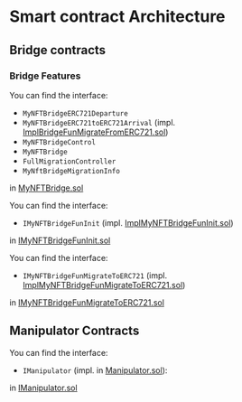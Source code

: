 # Smart contract Architecture

## Bridge contracts

### Bridge Features

You can find the interface: 
* `MyNFTBridgeERC721Departure` 
* `MyNFTBridgeERC721toERC721Arrival` (impl. [ImplBridgeFunMigrateFromERC721.sol](/Codebase/Bridge_Contracts/contracts/Implementation/BridgeFeatures/ImplBridgeFunMigrateFromERC721.sol))
* `MyNFTBridgeControl`
* `MyNFTBridge` 
* `FullMigrationController`
* `MyNftBridgeMigrationInfo` 
  
in [MyNFTBridge.sol](/Codebase/Bridge_Contracts/contracts/MyNFTBridge.sol)

You can find the interface:
* `IMyNFTBridgeFunInit` (impl. [ImplMyNFTBridgeFunInit.sol](Codebase/Bridge_Contracts/contracts/Implementation/BridgeFeatures/ImplMyNFTBridgeFunInit.sol))

in [IMyNFTBridgeFunInit.sol](/Codebase/Bridge_Contracts/contracts/Implementation/BridgeFeatures/IMyNFTBridgeFunInit.sol)

You can find the interface:
* `IMyNFTBridgeFunMigrateToERC721` (impl. [ImplMyNFTBridgeFunMigrateToERC721.sol](/Codebase/Bridge_Contracts/contracts/Implementation/BridgeFeatures/ImplMyNFTBridgeFunMigrateToERC721.sol))

in [IMyNFTBridgeFunMigrateToERC721.sol](/Codebase/Bridge_Contracts/contracts/Implementation/BridgeFeatures/IMyNFTBridgeFunMigrateToERC721.sol)

## Manipulator Contracts

You can find the interface:
* `IManipulator` (impl. in [Manipulator.sol](/Codebase/Manipulator_Contracts/contracts/Manipulator.sol)):

in [IManipulator.sol](/Codebase/Manipulator_Contracts/contracts/IManipulator.sol)